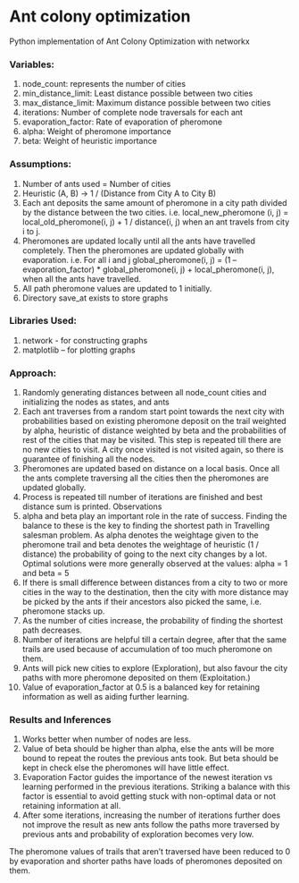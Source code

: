 # Ant colony optimization
 Python implementation of Ant Colony Optimization with networkx

### Variables:
1. node_count: represents the number of cities
2. min_distance_limit: Least distance possible between two cities
3. max_distance_limit: Maximum distance possible between two cities
4. iterations: Number of complete node traversals for each ant
5. evaporation_factor: Rate of evaporation of pheromone
6. alpha: Weight of pheromone importance
7. beta: Weight of heuristic importance

### Assumptions:
1. Number of ants used = Number of cities
2. Heuristic (A, B) -> 1 / (Distance from City A to City B)
3. Each ant deposits the same amount of pheromone in a city path divided by the distance between the two cities. i.e. local_new_pheromone (i, j) = local_old_pheromone(i, j) + 1 / distance(i, j) when an ant travels from city i to j.
4. Pheromones are updated locally until all the ants have travelled completely. Then the pheromones are updated globally with evaporation. i.e. For all i and j global_pheromone(i, j) = (1 – evaporation_factor) * global_pheromone(i, j) + local_pheromone(i, j), when all the ants have travelled.
5. All path pheromone values are updated to 1 initially.
6. Directory save_at exists to store graphs

### Libraries Used:
1. network - for constructing graphs
2. matplotlib – for plotting graphs

### Approach:
1. Randomly generating distances between all node_count cities and initializing the nodes as states, and ants
2. Each ant traverses from a random start point towards the next city with probabilities based on existing pheromone deposit on the trail weighted by alpha, heuristic of distance weighted by beta and the probabilities of rest of the cities that may be visited. This step is repeated till there are no new cities to visit. A city once visited is not visited again, so there is guarantee of finishing all the nodes.
3. Pheromones are updated based on distance on a local basis. Once all the ants complete traversing all the cities then the pheromones are updated globally.
4. Process is repeated till number of iterations are finished and best distance sum is printed.
Observations
5. alpha and beta play an important role in the rate of success. Finding the balance to these is the key to finding the shortest path in Travelling salesman problem. As alpha denotes the weightage given to the pheromone trail and beta denotes the weightage of heuristic (1 / distance) the probability of going to the next city changes by a lot.
Optimal solutions were more generally observed at the values: alpha = 1 and beta = 5
6. If there is small difference between distances from a city to two or more cities in the way to the destination, then the city with more distance may be picked by the ants if their ancestors also picked the same, i.e. pheromone stacks up.
7. As the number of cities increase, the probability of finding the shortest path decreases.
8. Number of iterations are helpful till a certain degree, after that the same trails are used because of accumulation of too much pheromone on them.
9. Ants will pick new cities to explore (Exploration), but also favour the city paths with more pheromone deposited on them (Exploitation.)
10. Value of evaporation_factor at 0.5 is a balanced key for retaining information as well as aiding further learning.

### Results and Inferences
1. Works better when number of nodes are less.
2. Value of beta should be higher than alpha, else the ants will be more bound to repeat the routes the previous ants took. But beta should be kept in check else the pheromones will have little effect.
3. Evaporation Factor guides the importance of the newest iteration vs learning performed in the previous iterations. Striking a balance with this factor is essential to avoid getting stuck with non-optimal data or not retaining information at all.
4. After some iterations, increasing the number of iterations further does not improve the result as new ants follow the paths more traversed by previous ants and probability of exploration becomes very low.

The pheromone values of trails that aren’t traversed have been reduced to 0 by evaporation and shorter paths have loads of pheromones deposited on them.

